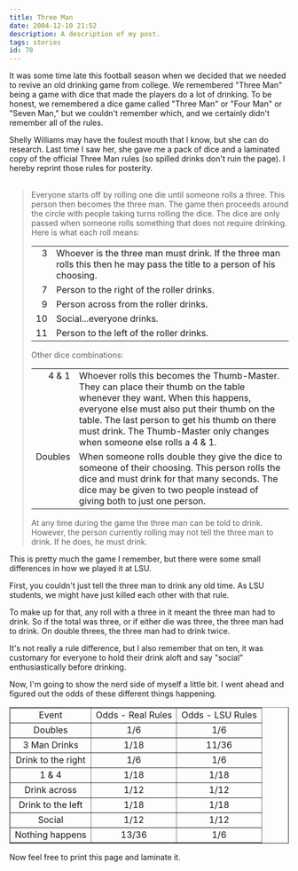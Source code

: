 ```yaml
---
title: Three Man
date: 2004-12-10 21:52
description: A description of my post.
tags: stories
id: 78
---
```

It was some time late this football season when we decided that we needed to revive an old drinking game from college.  We remembered "Three Man" being a game with dice that made the players do a lot of drinking.  To be honest, we remembered a dice game called "Three Man" or "Four Man" or "Seven Man," but we couldn't remember which, and we certainly didn't remember all of the rules.

Shelly Williams may have the foulest mouth that I know, but she can do research.  Last time I saw her, she gave me a pack of dice and a laminated copy of the official Three Man rules (so spilled drinks don't ruin the page).  I hereby reprint those rules for posterity.
<span class="spanEndPreview">&nbsp;</span><br /><br /><blockquote class="caption">Everyone starts off by rolling one die until someone rolls a three.  This person then becomes the three man.  The game then proceeds around the circle with people taking turns rolling the dice.  The dice are only passed when someone rolls something that does not require drinking.  Here is what each roll means:

<table cellpadding="3"><tr><td valign="top" class="caption" align="right">3</td><td class="caption">Whoever is the three man must drink.  If the three man rolls this then he may pass the title to a person of his choosing.</td></tr><tr><td class="caption"  align="right">7</td><td class="caption">Person to the right of the roller drinks.</td></tr><tr><td class="caption" align="right">9</td><td class="caption">Person across from the roller drinks.</td></tr><tr><td class="caption" align="right">10</td><td class="caption">Social...everyone drinks.</td></tr><tr><td class="caption" align="right">11</td><td class="caption">Person to the left of the roller drinks.</td></tr></table> 

Other dice combinations:

<table cellpadding="3"><tr><td valign="top"  class="caption" align="right">4 & 1 </td><td valign="top"  class="caption">Whoever rolls this becomes the Thumb-Master.  They can place their thumb on the table whenever they want.  When this happens, everyone else must also put their thumb on the table.  The last person to get his thumb on there must drink.  The Thumb-Master only changes when someone else rolls a 4 & 1.</td></tr><tr><td valign = "top"  class="caption" align="right">Doubles</td><td class="caption">When someone rolls double they give the dice to someone of their choosing.  This person rolls the dice and must drink for that many seconds.  The dice may be given to two people instead of giving both to just one person.</td></tr></table>

At any time during the game the three man can be told to drink.  However, the person currently rolling may not tell the three man to drink.  If he does, he must drink.</blockquote>

This is pretty much the game I remember, but there were some small differences in how we played it at LSU.

First, you couldn't just tell the three man to drink any old time.  As LSU students, we might have just killed each other with that rule.

To make up for that, any roll with a three in it meant the three man had to drink.  So if the total was three, or if either die was three, the three man had to drink.  On double threes, the three man had to drink twice.

It's not really a rule difference, but I also remember that on ten, it was customary for everyone to hold their drink aloft and say "social" enthusiastically before drinking.

Now, I'm going to show the nerd side of myself a little bit.  I went ahead and figured out the odds of these different things happening.

<table border=1><tr><td align="center">Event</td><td align="center">Odds - Real Rules</td><td align="center">Odds - LSU Rules</td></tr><tr><td align="center"> Doubles</td><td align="center">1/6</td><td align="center">1/6</td></tr><tr><td align="center">3 Man Drinks</td><td align="center">1/18</td><td align="center">11/36</td></tr><tr><td align="center">Drink to the right</td><td align="center">1/6</td><td align="center">1/6</td></tr><tr><td align="center">1 & 4</td><td align="center">1/18</td><td align="center">1/18</td></tr><tr><td align="center">Drink across</td><td align="center">1/12</td><td align="center">1/12</td></tr><tr><td align="center">Drink to the left</td><td align="center">1/18</td><td align="center">1/18</td></tr><tr><td align="center">Social</td><td align="center">1/12</td><td align="center">1/12</td></tr><tr><td align="center">Nothing happens</td><td align="center">13/36</td><td align="center">1/6</td></tr></table>

Now feel free to print this page and laminate it.
